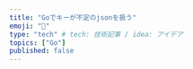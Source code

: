 ```yaml
---
title: "Goでキーが不定のjsonを扱う"
emoji: "🐙"
type: "tech" # tech: 技術記事 / idea: アイデア
topics: ["Go"]
published: false
---
```


